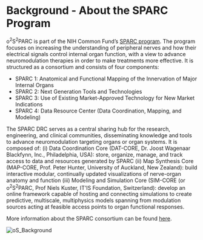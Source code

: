 # Background - About the SPARC Program

o<sup>2</sup>S<sup>2</sup>PARC is part of the NIH Common Fund’s [SPARC program](https://commonfund.nih.gov/Sparc/). The program focuses on increasing the understanding of peripheral nerves and how their electrical signals control internal organ function, with a view to advance neuromodulation therapies in order to make treatments more effective. It is structured as a consortium and consists of four components:

* SPARC 1: Anatomical and Functional Mapping of the Innervation of Major Internal Organs
* SPARC 2: Next Generation Tools and Technologies
* SPARC 3: Use of Existing Market-Approved Technology for New Market Indications
* SPARC 4: Data Resource Center (Data Coordination, Mapping, and Modeling)

The SPARC DRC serves as a central sharing hub for the research, engineering, and clinical communities, disseminating knowledge and tools to advance neuromodulation targeting organs or organ systems. It is composed of:
(i) Data Coordination Core (DAT-CORE, Dr. Joost Wagenaar Blackfynn, Inc., Philadelphia, USA): store, organize, manage, and track access to data and resources generated by SPARC
(ii) Map Synthesis Core (MAP-CORE, Prof. Peter Hunter, University of Auckland, New Zealand): build interactive modular, continually updated visualizations of nerve-organ anatomy and function
(iii) Modeling and Simulation Core (SIM-CORE (or o<sup>2</sup>S<sup>2</sup>PARC, Prof Niels Kuster, IT’IS Foundation, Switzerland): develop an online framework capable of hosting and connecting simulations to create predictive, multiscale, multiphysics models spanning from modulation sources acting at feasible access points to organ functional responses.

More information about the SPARC consortium can be found [here](https://commonfund.nih.gov/sparc/fundedresearch).

![oS_Background](https://user-images.githubusercontent.com/32800795/61075833-25fe3600-a41b-11e9-85f3-789e2f111f81.jpg)
